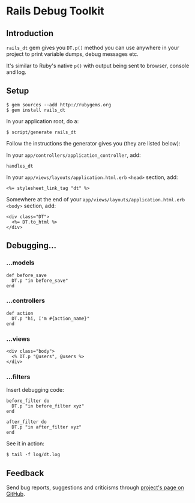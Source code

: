 Rails Debug Toolkit
===================

Introduction
------------

`rails_dt` gem gives you `DT.p()` method you can use anywhere in your project to print variable dumps, debug messages etc.

It's similar to Ruby's native `p()` with output being sent to browser, console and log.


Setup
-----

    $ gem sources --add http://rubygems.org
    $ gem install rails_dt

In your application root, do a:

    $ script/generate rails_dt

Follow the instructions the generator gives you (they are listed below):

In your `app/controllers/application_controller`, add:

    handles_dt

In your `app/views/layouts/application.html.erb` `<head>` section, add:

    <%= stylesheet_link_tag "dt" %>

Somewhere at the end of your `app/views/layouts/application.html.erb` `<body>` section, add:

    <div class="DT">
      <%= DT.to_html %>
    </div>


Debugging...
------------

### ...models ###

    def before_save
      DT.p "in before_save"
    end

### ...controllers ###

    def action
      DT.p "hi, I'm #{action_name}"
    end

### ...views ###

    <div class="body">
      <% DT.p "@users", @users %>
    </div>

### ...filters ###

Insert debugging code:

    before_filter do
      DT.p "in before_filter xyz"
    end

    after_filter do
      DT.p "in after_filter xyz"
    end

See it in action:

    $ tail -f log/dt.log


Feedback
--------

Send bug reports, suggestions and criticisms through [project's page on GitHub](http://github.com/dadooda/rails_dt).
